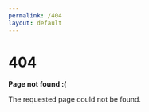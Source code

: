 ```yaml
---
permalink: /404
layout: default
---
```


<div class="container center">
  <h1>404</h1>
  <p><strong>Page not found :(</strong></p>
  <p>The requested page could not be found.</p>
</div>
